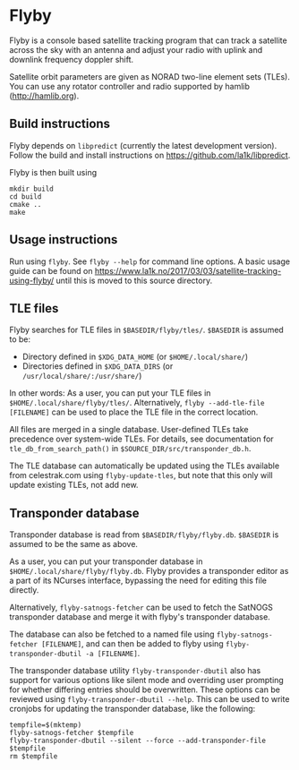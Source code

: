 Flyby
=====

Flyby is a console based satellite tracking program that can track a
satellite across the sky with an antenna and adjust your radio with
uplink and downlink frequency doppler shift.

Satellite orbit parameters are given as NORAD two-line element sets
(TLEs). You can use any rotator controller and radio supported by hamlib
(http://hamlib.org).

Build instructions
------------------

Flyby depends on `libpredict` (currently the latest development version). Follow the build and install instructions on https://github.com/la1k/libpredict.

Flyby is then built using

```
mkdir build
cd build
cmake ..
make
```

Usage instructions
------------------

Run using `flyby`. See `flyby --help` for command line options.
A basic usage guide can be found on https://www.la1k.no/2017/03/03/satellite-tracking-using-flyby/ until this is moved to this source directory.

TLE files
---------

Flyby searches for TLE files in `$BASEDIR/flyby/tles/`. `$BASEDIR` is assumed to be:

* Directory defined in `$XDG_DATA_HOME` (or `$HOME/.local/share/`)
* Directories defined in `$XDG_DATA_DIRS` (or `/usr/local/share/:/usr/share/`)

In other words: As a user, you can put your TLE files in `$HOME/.local/share/flyby/tles/`.
Alternatively, `flyby --add-tle-file [FILENAME]` can be used to place the TLE file in the correct location.

All files are
merged in a single database. User-defined TLEs take precedence over system-wide TLEs. For details,
see documentation for `tle_db_from_search_path()` in `$SOURCE_DIR/src/transponder_db.h`.

The TLE database can automatically be updated using the TLEs available from celestrak.com using `flyby-update-tles`, but note that this only will update existing TLEs, not add new.

Transponder database
--------------------

Transponder database is read from `$BASEDIR/flyby/flyby.db`. `$BASEDIR` is assumed to be the same as above.

As a user, you can put your transponder database in `$HOME/.local/share/flyby/flyby.db`. Flyby provides a transponder editor as a part of its NCurses interface, bypassing the need for editing this file directly.

Alternatively, `flyby-satnogs-fetcher` can be used to fetch the SatNOGS transponder database and merge it with flyby's transponder database.

The database can also be fetched to a named file using `flyby-satnogs-fetcher [FILENAME]`, and can then be added to flyby using `flyby-transponder-dbutil -a [FILENAME]`. 

The transponder database utility `flyby-transponder-dbutil` also has support for various options like silent mode and overriding user prompting for whether differing entries should be overwritten. These options can be reviewed using `flyby-transponder-dbutil --help`. This can be used to write cronjobs for updating the transponder database, like the following:

```
tempfile=$(mktemp)
flyby-satnogs-fetcher $tempfile
flyby-transponder-dbutil --silent --force --add-transponder-file $tempfile
rm $tempfile
```
